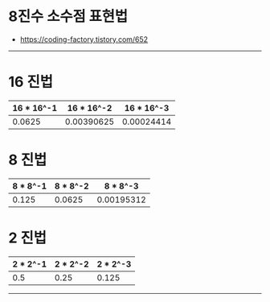 # 8진수 소수점 표현법
- https://coding-factory.tistory.com/652

<hr />

# 16 진법

|16 * 16^-1|16 * 16^-2|16 * 16^-3|
|-|-|-|
|0.0625|0.00390625|0.00024414|


# 8 진법

|8 * 8^-1|8 * 8^-2|8 * 8^-3|
|-|-|-|
|0.125|0.0625|0.00195312|


# 2 진법

|2 * 2^-1|2 * 2^-2|2 * 2^-3|
|-|-|-|
|0.5|0.25|0.125|


<hr />
